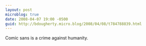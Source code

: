 ```yaml
---
layout: post
microblog: true
date: 2008-04-07 19:00 -0500
guid: http://bdougherty.micro.blog/2008/04/08/t784788839.html
---
```

Comic sans is a crime against humanity.
